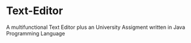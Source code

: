 # Text-Editor
A multifunctional Text Editor plus an University Assigment written in Java Programming Language 
